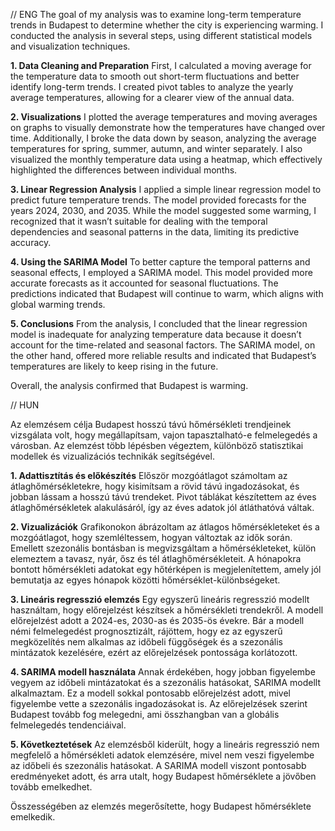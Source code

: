 // ENG 
The goal of my analysis was to examine long-term temperature trends in Budapest to determine whether the city is experiencing warming. I conducted the analysis in several steps, using different statistical models and visualization techniques.

**1. Data Cleaning and Preparation**
First, I calculated a moving average for the temperature data to smooth out short-term fluctuations and better identify long-term trends. I created pivot tables to analyze the yearly average temperatures, allowing for a clearer view of the annual data.

**2. Visualizations**
I plotted the average temperatures and moving averages on graphs to visually demonstrate how the temperatures have changed over time. Additionally, I broke the data down by season, analyzing the average temperatures for spring, summer, autumn, and winter separately. I also visualized the monthly temperature data using a heatmap, which effectively highlighted the differences between individual months.

**3. Linear Regression Analysis**
I applied a simple linear regression model to predict future temperature trends. The model provided forecasts for the years 2024, 2030, and 2035. While the model suggested some warming, I recognized that it wasn’t suitable for dealing with the temporal dependencies and seasonal patterns in the data, limiting its predictive accuracy.

**4. Using the SARIMA Model**
To better capture the temporal patterns and seasonal effects, I employed a SARIMA model. This model provided more accurate forecasts as it accounted for seasonal fluctuations. The predictions indicated that Budapest will continue to warm, which aligns with global warming trends.

**5. Conclusions**
From the analysis, I concluded that the linear regression model is inadequate for analyzing temperature data because it doesn’t account for the time-related and seasonal factors. The SARIMA model, on the other hand, offered more reliable results and indicated that Budapest’s temperatures are likely to keep rising in the future.

Overall, the analysis confirmed that Budapest is warming.


// HUN 

Az elemzésem célja Budapest hosszú távú hőmérsékleti trendjeinek vizsgálata volt, hogy megállapítsam, vajon tapasztalható-e felmelegedés a városban. Az elemzést több lépésben végeztem, különböző statisztikai modellek és vizualizációs technikák segítségével.

**1. Adattisztítás és előkészítés**
Először mozgóátlagot számoltam az átlaghőmérsékletekre, hogy kisimítsam a rövid távú ingadozásokat, és jobban lássam a hosszú távú trendeket. Pivot táblákat készítettem az éves átlaghőmérsékletek alakulásáról, így az éves adatok jól átláthatóvá váltak.

**2. Vizualizációk**
Grafikonokon ábrázoltam az átlagos hőmérsékleteket és a mozgóátlagot, hogy szemléltessem, hogyan változtak az idők során. Emellett szezonális bontásban is megvizsgáltam a hőmérsékleteket, külön elemeztem a tavasz, nyár, ősz és tél átlaghőmérsékleteit. A hónapokra bontott hőmérsékleti adatokat egy hőtérképen is megjelenítettem, amely jól bemutatja az egyes hónapok közötti hőmérséklet-különbségeket.

**3. Lineáris regresszió elemzés**
Egy egyszerű lineáris regresszió modellt használtam, hogy előrejelzést készítsek a hőmérsékleti trendekről. A modell előrejelzést adott a 2024-es, 2030-as és 2035-ös évekre. Bár a modell némi felmelegedést prognosztizált, rájöttem, hogy ez az egyszerű megközelítés nem alkalmas az időbeli függőségek és a szezonális mintázatok kezelésére, ezért az előrejelzések pontossága korlátozott.

**4. SARIMA modell használata**
Annak érdekében, hogy jobban figyelembe vegyem az időbeli mintázatokat és a szezonális hatásokat, SARIMA modellt alkalmaztam. Ez a modell sokkal pontosabb előrejelzést adott, mivel figyelembe vette a szezonális ingadozásokat is. Az előrejelzések szerint Budapest tovább fog melegedni, ami összhangban van a globális felmelegedés tendenciáival.

**5. Következtetések**
Az elemzésből kiderült, hogy a lineáris regresszió nem megfelelő a hőmérsékleti adatok elemzésére, mivel nem veszi figyelembe az időbeli és szezonális hatásokat. A SARIMA modell viszont pontosabb eredményeket adott, és arra utalt, hogy Budapest hőmérséklete a jövőben tovább emelkedhet.

Összességében az elemzés megerősítette, hogy Budapest hőmérséklete emelkedik.
